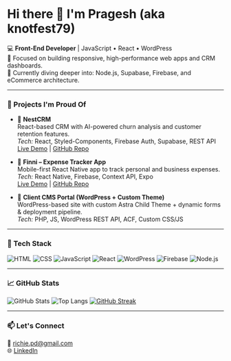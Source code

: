 # Hi there 👋 I'm Pragesh (aka knotfest79)

💻 **Front-End Developer** | JavaScript • React • WordPress  
🎯 Focused on building responsive, high-performance web apps and CRM dashboards.  
🧠 Currently diving deeper into: Node.js, Supabase, Firebase, and eCommerce architecture.

---

### 🚀 Projects I'm Proud Of

- 🔹 **NestCRM**  
  React-based CRM with AI-powered churn analysis and customer retention features.  
  _Tech:_ React, Styled-Components, Firebase Auth, Supabase, REST API  
  [Live Demo](#) | [GitHub Repo](#)

- 🔹 **Finni – Expense Tracker App**  
  Mobile-first React Native app to track personal and business expenses.  
  _Tech:_ React Native, Firebase, Context API, Expo  
  [Live Demo](#) | [GitHub Repo](#)

- 🔹 **Client CMS Portal (WordPress + Custom Theme)**  
  WordPress-based site with custom Astra Child Theme + dynamic forms & deployment pipeline.  
  _Tech:_ PHP, JS, WordPress REST API, ACF, Custom CSS/JS

---

### 🧰 Tech Stack

![HTML](https://img.shields.io/badge/-HTML5-E34F26?style=flat&logo=html5&logoColor=white)
![CSS](https://img.shields.io/badge/-CSS3-1572B6?style=flat&logo=css3)
![JavaScript](https://img.shields.io/badge/-JavaScript-black?style=flat&logo=javascript)
![React](https://img.shields.io/badge/-React-61DAFB?style=flat&logo=react)
![WordPress](https://img.shields.io/badge/-WordPress-21759B?style=flat&logo=wordpress)
![Firebase](https://img.shields.io/badge/-Firebase-FFCA28?style=flat&logo=firebase)
![Node.js](https://img.shields.io/badge/-Node.js-339933?style=flat&logo=nodedotjs)

---

### 📈 GitHub Stats

![GitHub Stats](https://github-readme-stats.vercel.app/api?username=knotfest79&show_icons=true&theme=react)
![Top Langs](https://github-readme-stats.vercel.app/api/top-langs/?username=knotfest79&layout=compact&theme=react)
[![GitHub Streak](https://streak-stats.demolab.com?user=knotfest79&theme=react)](https://git.io/streak-stats)

---

### 📫 Let's Connect

📧 richie.pd@gmail.com  
🌐 [LinkedIn](https://linkedin.com/in/your-profile)  
